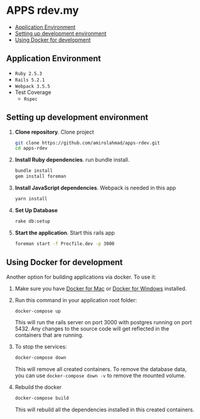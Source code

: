 # APPS rdev.my

- [Application Environment](#application-environment)
- [Setting up development environment](#setting-up-development-environment)
- [Using Docker for development](#using-docker-for-development)

## Application Environment

- `Ruby 2.5.3`
- `Rails 5.2.1`
- `Webpack 3.5.5`
- Test Coverage
  - `Rspec`

## Setting up development environment

1. **Clone repository**. Clone project
    ```bash
    git clone https://github.com/amirolahmad/apps-rdev.git
    cd apps-rdev
    ```
2. **Install Ruby dependencies**. run bundle install.
    ```bash
    bundle install
    gem install foreman
    ```
3. **Install JavaScript dependencies**. Webpack is needed in this app
    ```bash
    yarn install
    ```
4. **Set Up Database**
    ```bash
    rake db:setup
    ```
5. **Start the application**. Start this rails app
    ```bash
    foreman start -f Procfile.dev -p 3000
    ```

## Using Docker for development

Another option for building applications via docker. To use it:

1. Make sure you have [Docker for Mac](https://docs.docker.com/docker-for-mac/install/) or [Docker for Windows](https://docs.docker.com/docker-for-windows/install/) installed.

2. Run this command in your application root folder:

    ```bash
    docker-compose up
    ```
    This will run the rails server on port 3000 with postgres running on port 5432. Any changes to the source code will
    get reflected in the containers that are running.

3. To stop the services:

    ```bash
    docker-compose down
    ```
    This will remove all created containers. To remove the database data, you can use `docker-compose down -v` to remove
    the mounted volume.

4. Rebuild the docker

    ```bash
    docker-compose build
    ```
    This will rebuild all the dependencies installed in this created containers.
